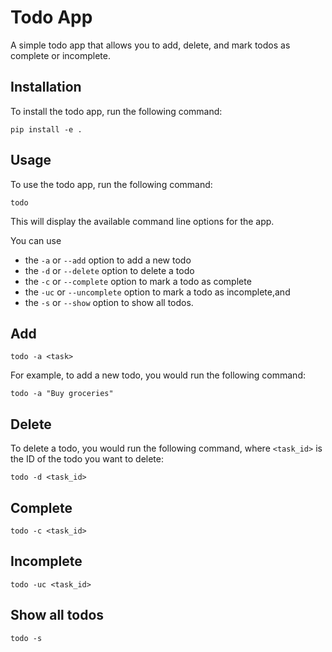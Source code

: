 # Todo App

A simple todo app that allows you to add, delete, and mark todos as complete or incomplete.

## Installation

To install the todo app, run the following command:

```
pip install -e .
```

## Usage

To use the todo app, run the following command:

```
todo
```

This will display the available command line options for the app. 

You can use 
- the `-a` or `--add` option to add a new todo
- the `-d` or `--delete` option to delete a todo
- the `-c` or `--complete` option to mark a todo as complete
- the `-uc` or `--uncomplete` option to mark a todo as incomplete,and 
- the `-s` or `--show` option to show all todos.


## Add

```
todo -a <task>
```

For example, to add a new todo, you would run the following command:

```
todo -a "Buy groceries"
```

## Delete

To delete a todo, you would run the following command, where `<task_id>` is the ID of the todo you want to delete:

```
todo -d <task_id>
```

## Complete

```
todo -c <task_id>
```

## Incomplete

```
todo -uc <task_id>
```


## Show all todos

```
todo -s
```

